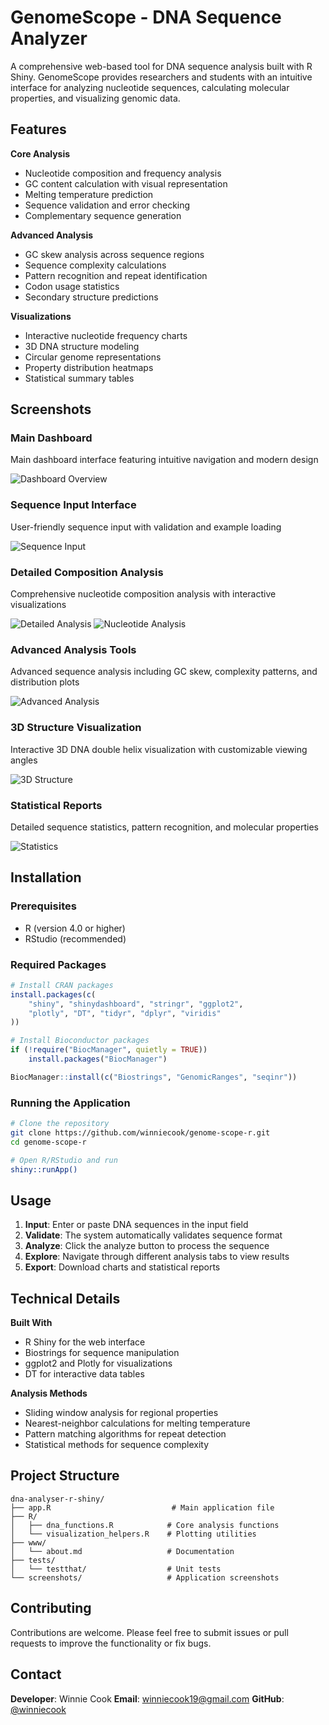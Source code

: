 # GenomeScope - DNA Sequence Analyzer

A comprehensive web-based tool for DNA sequence analysis built with R Shiny. GenomeScope provides researchers and students with an intuitive interface for analyzing nucleotide sequences, calculating molecular properties, and visualizing genomic data.

## Features

**Core Analysis**
- Nucleotide composition and frequency analysis
- GC content calculation with visual representation
- Melting temperature prediction
- Sequence validation and error checking
- Complementary sequence generation

**Advanced Analysis**
- GC skew analysis across sequence regions
- Sequence complexity calculations
- Pattern recognition and repeat identification
- Codon usage statistics
- Secondary structure predictions

**Visualizations**
- Interactive nucleotide frequency charts
- 3D DNA structure modeling
- Circular genome representations
- Property distribution heatmaps
- Statistical summary tables

## Screenshots

### Main Dashboard
Main dashboard interface featuring intuitive navigation and modern design

![Dashboard Overview](screenshots/Dashboard%20About%20Page.png)

### Sequence Input Interface
User-friendly sequence input with validation and example loading

![Sequence Input](screenshots/Sequence%20Input%20&%20Validation.png)

### Detailed Composition Analysis
Comprehensive nucleotide composition analysis with interactive visualizations

![Detailed Analysis](screenshots/Nucleotide%20Composition%20Analysis%202.png)
![Nucleotide Analysis](screenshots/Nucleotide%20Composition%20Analysis.png)

### Advanced Analysis Tools
Advanced sequence analysis including GC skew, complexity patterns, and distribution plots

![Advanced Analysis](screenshots/Advanced%20Analysis%20.png)

### 3D Structure Visualization
Interactive 3D DNA double helix visualization with customizable viewing angles

![3D Structure](screenshots/3D%20Structure%20Analysis.png)

### Statistical Reports
Detailed sequence statistics, pattern recognition, and molecular properties

![Statistics](screenshots/Detailed%20Statistics%20&%20Reports.png)

## Installation

### Prerequisites
- R (version 4.0 or higher)
- RStudio (recommended)

### Required Packages
```r
# Install CRAN packages
install.packages(c(
    "shiny", "shinydashboard", "stringr", "ggplot2", 
    "plotly", "DT", "tidyr", "dplyr", "viridis"
))

# Install Bioconductor packages
if (!require("BiocManager", quietly = TRUE))
    install.packages("BiocManager")

BiocManager::install(c("Biostrings", "GenomicRanges", "seqinr"))
```

### Running the Application
```bash
# Clone the repository
git clone https://github.com/winniecook/genome-scope-r.git
cd genome-scope-r

# Open R/RStudio and run
shiny::runApp()
```

## Usage

1. **Input**: Enter or paste DNA sequences in the input field
2. **Validate**: The system automatically validates sequence format
3. **Analyze**: Click the analyze button to process the sequence
4. **Explore**: Navigate through different analysis tabs to view results
5. **Export**: Download charts and statistical reports

## Technical Details

**Built With**
- R Shiny for the web interface
- Biostrings for sequence manipulation
- ggplot2 and Plotly for visualizations
- DT for interactive data tables

**Analysis Methods**
- Sliding window analysis for regional properties
- Nearest-neighbor calculations for melting temperature
- Pattern matching algorithms for repeat detection
- Statistical methods for sequence complexity

## Project Structure
```
dna-analyser-r-shiny/
├── app.R                           # Main application file
├── R/
│   ├── dna_functions.R            # Core analysis functions
│   └── visualization_helpers.R    # Plotting utilities
├── www/
│   └── about.md                   # Documentation
├── tests/
│   └── testthat/                  # Unit tests
└── screenshots/                   # Application screenshots
```

## Contributing

Contributions are welcome. Please feel free to submit issues or pull requests to improve the functionality or fix bugs.


## Contact

**Developer**: Winnie Cook
**Email**: winniecook19@gmail.com 
**GitHub**: [@winniecook](https://github.com/winniecook)

